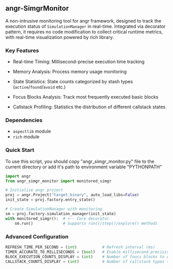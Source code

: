 ## angr-SimgrMonitor
A non-intrusive monitoring tool for angr framework, designed to track the execution status of `SimulationManager` in real-time. Integrated via decorator pattern, it requires no code modification to collect critical runtime metrics, with real-time visualization powered by rich library.

### Key Features
- Real-time Timing: Millisecond-precise execution time tracking

- Memory Analysis: Process memory usage monitoring

- State Statistics: State counts categorized by stash types (`active`/`found`/`avoid` etc.)

- Focus Blocks Analysis: Track most frequently executed basic blocks

- Callstack Profiling: Statistics the distribution of different callstack states

### Dependencies
- `aspectlib` module
- `rich` module

### Quick Start
To use this script, you should copy "angr_simgr_monitor.py" file to the current directory or add it's path to environment variable "PYTHONPATH"

```python
import angr
from angr_simgr_monitor import monitored_simgr

# Initialize angr project
proj = angr.Project("target_binary", auto_load_libs=False)
init_state = proj.factory.entry_state()

# Create SimulationManager with monitoring
sm = proj.factory.simulation_manager(init_state)
with monitored_simgr():  # <-- Core decorator
    sm.run()             # Supports run()/step()/explore() methods
```


### Advanced Configuration
```python
REFRESH_TIME_PER_SECOND = (int)           # Refresh interval (ms)
TIMER_ACCURATE_TO_MILLISECONDS = (bool)   # Enable millisecond precision
BLOCK_EXECUTION_COUNTS_DISPLAY = (int)    # Number of foucs blocks to display
CALLSTACK_COUNTS_DISPLAY = (int)          # Number of callstack types to show
```
